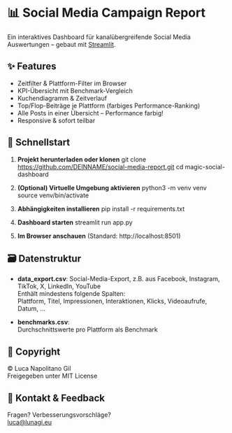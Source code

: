 # 📊 Social Media Campaign Report

Ein interaktives Dashboard für kanalübergreifende Social Media Auswertungen – gebaut mit [Streamlit](https://streamlit.io/).

## ✨ Features

- Zeitfilter & Plattform-Filter im Browser
- KPI-Übersicht mit Benchmark-Vergleich
- Kuchendiagramm & Zeitverlauf
- Top/Flop-Beiträge je Plattform (farbiges Performance-Ranking)
- Alle Posts in einer Übersicht – Performance farbig!
- Responsive & sofort teilbar

## 🚀 Schnellstart

1. **Projekt herunterladen oder klonen**
   git clone https://github.com/DEINNAME/social-media-report.git
   cd magic-social-dashboard

2. **(Optional) Virtuelle Umgebung aktivieren**
   python3 -m venv venv
   source venv/bin/activate

3. **Abhängigkeiten installieren**
   pip install -r requirements.txt

4. **Dashboard starten**
   streamlit run app.py

5. **Im Browser anschauen**
   (Standard: http://localhost:8501)

## 🗃️ Datenstruktur

- **data_export.csv**: Social-Media-Export, z.B. aus Facebook, Instagram, TikTok, X, LinkedIn, YouTube  
  Enthält mindestens folgende Spalten:  
  Plattform, Titel, Impressionen, Interaktionen, Klicks, Videoaufrufe, Datum, ...

- **benchmarks.csv**:  
  Durchschnittswerte pro Plattform als Benchmark


## 👤 Copyright

© Luca Napolitano Gil  
Freigegeben unter MIT License

## 🤝 Kontakt & Feedback

Fragen? Verbesserungsvorschläge?  
luca@lunagi.eu
